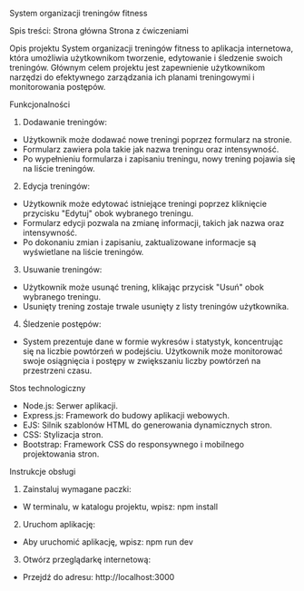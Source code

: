 System organizacji treningów fitness

Spis treści:
Strona główna
Strona z ćwiczeniami

Opis projektu
System organizacji treningów fitness to aplikacja internetowa, która umożliwia użytkownikom tworzenie, edytowanie i śledzenie swoich treningów. Głównym celem projektu jest zapewnienie użytkownikom narzędzi do efektywnego zarządzania ich planami treningowymi i monitorowania postępów.

Funkcjonalności

1) Dodawanie treningów:
 - Użytkownik może dodawać nowe treningi poprzez formularz na stronie.
 - Formularz zawiera pola takie jak nazwa treningu oraz intensywność.
 - Po wypełnieniu formularza i zapisaniu treningu, nowy trening pojawia się na liście treningów.
2) Edycja treningów:
 - Użytkownik może edytować istniejące treningi poprzez kliknięcie przycisku "Edytuj" obok wybranego treningu.
 - Formularz edycji pozwala na zmianę informacji, takich jak nazwa oraz intensywność.
 - Po dokonaniu zmian i zapisaniu, zaktualizowane informacje są wyświetlane na liście treningów.
3) Usuwanie treningów:
 - Użytkownik może usunąć trening, klikając przycisk "Usuń" obok wybranego treningu.
 - Usunięty trening zostaje trwale usunięty z listy treningów użytkownika.
4) Śledzenie postępów: 
- System prezentuje dane w formie wykresów i statystyk, koncentrując się na liczbie powtórzeń w podejściu. Użytkownik może monitorować swoje osiągnięcia i postępy w zwiększaniu liczby powtórzeń na przestrzeni czasu.


Stos technologiczny
 - Node.js: Serwer aplikacji.
 - Express.js: Framework do budowy aplikacji webowych.
 - EJS: Silnik szablonów HTML do generowania dynamicznych stron.
 - CSS: Stylizacja stron.
 - Bootstrap: Framework CSS do responsywnego i mobilnego projektowania stron.


Instrukcje obsługi
1) Zainstaluj wymagane paczki:
 - W terminalu, w katalogu projektu, wpisz:
	npm install
2) Uruchom aplikację:
 - Aby uruchomić aplikację, wpisz:
	npm run dev
3) Otwórz przeglądarkę internetową:
 - Przejdź do adresu:
	http://localhost:3000